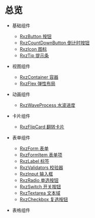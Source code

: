# 总览

+ 基础组件
  
  + [RxzButton 按钮](./base/rxzbutton.html)
  + [RxzCountDownButton 倒计时按钮](./base/rxzcountdownbutton.html)
  + [RxzIcon 图标](./base/rxzicon.html)
  + [RxzTip 提示条](./base/rxztip.html)

+ 视图组件
  
  + [RxzContainer 容器](./layout/rxzcontainer.html)
  + [RxzFlex 弹性布局](./layout/rxzflex.html)

+ 动画组件
  
  + [RxzWaveProcess 水波进度](./animation/rxzwaveprocess.html)

+ 卡片组件
  
  + [RxzFlipCard 翻转卡片](./card/rxzflipcard.html)

+ 表单组件
  
  + [RxzForm 表单](./form/rxzform.html)
  + [RxzFormItem 表单项](./form/rxzformitem.html)
  + [RxzLabel 标签](./form/rxzlabel.html)
  + [RxzValidators 校验器](./form/rxzvalidators.html)
  + [RxzInput 输入框](./form/rxzinput.html)
  + [RxzRadio 单选按钮](./form/rxzradio.html)
  + [RxzSwitch 开关按钮](./form/rxzswitch.html)
  + [RxzTextarea 文本域](./form/rxztextarea.html)
  + [RxzCheckbox 复选按钮](./form/rxzcheckbox.html)

+ 表格组件